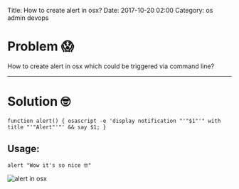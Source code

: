 Title: How to create alert in osx?
Date: 2017-10-20 02:00
Category: os admin devops 

# Problem 😱

How to create alert in osx which could be triggered via command line?


---

# Solution 🤓

```
function alert() { osascript -e 'display notification "'"$1"'" with title "'"Alert"'"' && say $1; }
```


## Usage:
```
alert "Wow it's so nice 🤓"
```

![alert in osx](https://i.imgur.com/cStOkYe.png)
